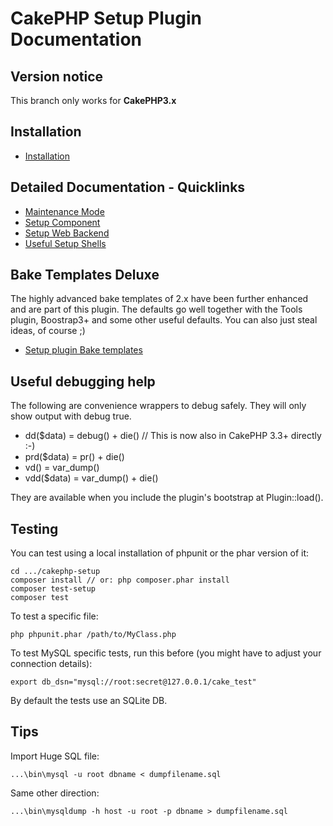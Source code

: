 # CakePHP Setup Plugin Documentation

## Version notice

This branch only works for **CakePHP3.x**

## Installation
* [Installation](Install.md)

## Detailed Documentation - Quicklinks
* [Maintenance Mode](Maintenance/Maintenance.md)
* [Setup Component](Component/Setup.md)
* [Setup Web Backend](Controller/Setup.md)
* [Useful Setup Shells](Console/Shells.md)

## Bake Templates Deluxe
The highly advanced bake templates of 2.x have been further enhanced and are part of this plugin.
The defaults go well together with the Tools plugin, Boostrap3+ and some other useful defaults.
You can also just steal ideas, of course ;)
* [Setup plugin Bake templates](Console/Bake.md)

## Useful debugging help
The following are convenience wrappers to debug safely. They will only show output with debug true.

* dd($data) = debug() + die() // This is now also in CakePHP 3.3+ directly :-)
* prd($data) = pr() + die()
* vd() = var_dump()
* vdd($data) = var_dump() + die()

They are available when you include the plugin's bootstrap at Plugin::load().

## Testing
You can test using a local installation of phpunit or the phar version of it:

	cd .../cakephp-setup
	composer install // or: php composer.phar install
	composer test-setup
	composer test

To test a specific file:

	php phpunit.phar /path/to/MyClass.php

To test MySQL specific tests, run this before (you might have to adjust your connection details):
```
export db_dsn="mysql://root:secret@127.0.0.1/cake_test"
```
By default the tests use an SQLite DB.

## Tips

Import Huge SQL file:

	...\bin\mysql -u root dbname < dumpfilename.sql

Same other direction:

	...\bin\mysqldump -h host -u root -p dbname > dumpfilename.sql

